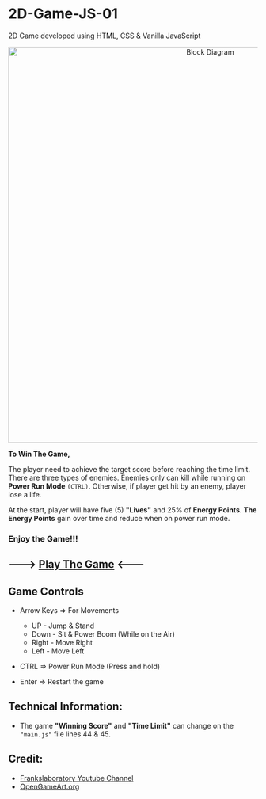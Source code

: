 # 2D-Game-JS-01
2D Game developed using HTML, CSS & Vanilla JavaScript

<p align="center">
  <img width="800" src="https://user-images.githubusercontent.com/87106402/184531743-002b0b76-674a-49a4-9dc1-56338ee66faf.png" alt="Block Diagram">
</p>

**To Win The Game,**

The player need to achieve the target score before reaching the time limit. There are three types of enemies. Enemies only can kill while running on **Power Run Mode** ``(CTRL)``. Otherwise, if player get hit by an enemy, player lose a life. 

At the start, player will have five (5) **"Lives"** and 25% of **Energy Points**. **The Energy Points** gain over time and reduce when on power run mode.

### Enjoy the Game!!!

## ---> [Play The Game](https://hasithasuneth.github.io/2D-Game-JS-01/2DGameJS/index.html) <---

## Game Controls

- Arrow Keys => For Movements
  - UP - Jump & Stand
  - Down - Sit & Power Boom (While on the Air)
  - Right - Move Right
  - Left - Move Left

- CTRL => Power Run Mode (Press and hold)
- Enter => Restart the game


## Technical Information:
- The game **"Winning Score"** and **"Time Limit"** can change on the ``"main.js"`` file lines 44 & 45.

## Credit:
- [Frankslaboratory Youtube Channel](https://www.youtube.com/c/Frankslaboratory)
- [OpenGameArt.org](https://opengameart.org/)
